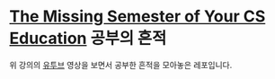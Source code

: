 # [The Missing Semester of Your CS Education](https://missing.csail.mit.edu/) 공부의 흔적

위 강의의 [유투브](https://www.youtube.com/playlist?list=PLyzOVJj3bHQuloKGG59rS43e29ro7I57J) 영상을 보면서 공부한 흔적을 모아놓은 레포입니다.

